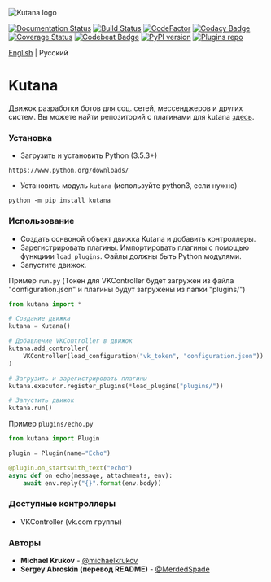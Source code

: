 ![Kutana logo](docs/_static/kutana-logo-512.png)

[![Documentation Status](https://readthedocs.org/projects/kutana/badge/?version=latest)](https://kutana.readthedocs.io/en/latest/?badge=latest)
[![Build Status](https://travis-ci.com/ekonda/kutana.svg?branch=master)](https://travis-ci.com/ekonda/kutana)
[![CodeFactor](https://www.codefactor.io/repository/github/ekonda/kutana/badge)](https://www.codefactor.io/repository/github/ekonda/kutana)
[![Codacy Badge](https://api.codacy.com/project/badge/Grade/3119bfb791604b9db38e8e7a13e1d415)](https://www.codacy.com/app/michaelkrukov/kutana?utm_source=github.com&amp;utm_medium=referral&amp;utm_content=ekonda/kutana&amp;utm_campaign=Badge_Grade)
[![Coverage Status](https://coveralls.io/repos/github/ekonda/kutana/badge.svg?branch=master)](https://coveralls.io/github/ekonda/kutana?branch=master)
[![Codebeat Badge](https://codebeat.co/badges/fd698be3-d0f9-4e3c-b235-1c3a3cdb98a9)](https://codebeat.co/projects/github-com-ekonda-kutana-master)
[![PyPI version](https://badge.fury.io/py/kutana.svg)](https://badge.fury.io/py/kutana)
[![Plugins repo](https://img.shields.io/badge/plugins-repo-green.svg)](https://github.com/ekonda/kutana-plugins)

[English](README.md) | Русский

# Kutana
Движок разработки ботов для соц. сетей, мессенджеров и других систем.
Вы можете найти репозиторий с плагинами для kutana [здесь](https://github.com/ekonda/kutana-plugins).

### Установка
- Загрузить и установить Рython (3.5.3+)

```
https://www.python.org/downloads/
```

- Установить модуль `kutana` (используйте python3, если нужно)

```
python -m pip install kutana
```

### Использование
- Создать оснвоной объект движка Kutana и добавить контроллеры.
- Зарегистрировать плагины. Импортировать плагины с помощью функциии `load_plugins`. Файлы должны быть Рython модулями. 
- Запустите движок.

Пример `run.py` (Токен для VKController будет загружен из файла
"configuration.json" и плагины будут загружены из папки "plugins/")
```py
from kutana import *

# Создание движка
kutana = Kutana()

# Добавление VKController в движок
kutana.add_controller(
    VKController(load_configuration("vk_token", "configuration.json"))
)

# Загрузить и зарегистрировать плагины
kutana.executor.register_plugins(*load_plugins("plugins/"))

# Запустить движок
kutana.run()
```


Пример `plugins/echo.py`
```py
from kutana import Plugin

plugin = Plugin(name="Echo")

@plugin.on_startswith_text("echo")
async def on_echo(message, attachments, env):
    await env.reply("{}".format(env.body))
```

### Доступные контроллеры
- VKController (vk.com группы)

### Авторы
- **Michael Krukov** - [@michaelkrukov](https://github.com/michaelkrukov)
- **Sergey Abroskin (перевод README)** - [@MerdedSpade](https://github.com/MerdedSpade)
